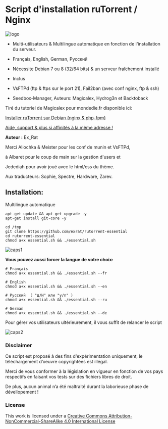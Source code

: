 # Script d'installation ruTorrent / Nginx

![logo](https://raw.github.com/exrat/rutorrent-essential/master/files/essential.png)

* Multi-utilisateurs & Multilingue automatique en fonction de l'installation du serveur.
* Français, English, German, Pусский
* Nécessite Debian 7 ou 8 (32/64 bits) & un serveur fraîchement installé

* Inclus
* VsFTPd (ftp & ftps sur le port 21), Fail2ban (avec conf nginx, ftp & ssh)
* Seedbox-Manager, Auteurs: Magicalex, Hydrog3n et Backtoback

Tiré du tutoriel de Magicalex pour mondedie.fr disponible ici:

[Installer ruTorrent sur Debian {nginx & php-fpm}](http://mondedie.fr/viewtopic.php?id=5302)

[Aide, support & plus si affinités à la même adresse !](http://mondedie.fr/)

**Auteur :** Ex_Rat

Merci Aliochka & Meister pour les conf de munin et VsFTPd,

à Albaret pour le coup de main sur la gestion d'users et

Jedediah pour avoir joué avec le html/css du thème.

Aux traducteurs: Sophie, Spectre, Hardware, Zarev.

## Installation:
Multilingue automatique
```
apt-get update && apt-get upgrade -y
apt-get install git-core -y

cd /tmp
git clone https://github.com/exrat/rutorrent-essential
cd rutorrent-essential
chmod a+x essential.sh && ./essential.sh
```
![caps1](https://raw.github.com/exrat/rutorrent-essential/master/files/caps_script01.png)

**Vous pouvez aussi forcer la langue de votre choix:**
```
# Français
chmod a+x essential.sh && ./essential.sh --fr

# English
chmod a+x essential.sh && ./essential.sh --en

# Pусский  ( "д/H" или "y/n" )
chmod a+x essential.sh && ./essential.sh --ru

# German
chmod a+x essential.sh && ./essential.sh --de
```

Pour gérer vos utilisateurs ultérieurement, il vous suffit de relancer le script

![caps2](https://raw.github.com/exrat/rutorrent-essential/master/files/caps_script02.png)

### Disclaimer
Ce script est proposé à des fins d'expérimentation uniquement, le téléchargement d’oeuvre copyrightées est illégal.

Merci de vous conformer à la législation en vigueur en fonction de vos pays respectifs en faisant vos tests sur des fichiers libres de droit.

De plus, aucun animal n’a été maltraité durant la laborieuse phase de dévellopement !

### License
This work is licensed under a [Creative Commons Attribution-NonCommercial-ShareAlike 4.0 International License](http://creativecommons.org/licenses/by-nc-sa/4.0/)

